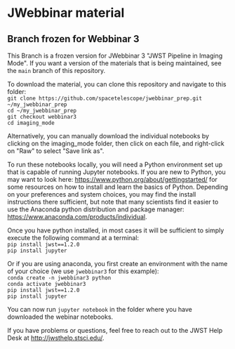 # JWebbinar material

## Branch frozen for Webbinar 3

This Branch is a frozen version for JWebbinar 3 "JWST Pipeline in Imaging Mode". If you want a version of the materials that is being maintained, see the `main` branch of this repository.

To download the material, you can clone this repository and navigate to this folder:  
`git clone https://github.com/spacetelescope/jwebbinar_prep.git ~/my_jwebbinar_prep`  
`cd ~/my_jwebbinar_prep`  
`git checkout webbinar3`  
`cd imaging_mode`  

Alternatively, you can manually download the individual notebooks by clicking on the imaging_mode folder, then click on each file, and right-click on "Raw" to select "Save link as".

To run these notebooks locally, you will need a Python environment set up that is capable of running Jupyter notebooks. If you are new to Python, you may want to look here: https://www.python.org/about/gettingstarted/ for some resources on how to install and learn the basics of Python. Depending on your preferences and system choices, you may find the install instructions there sufficient, but note that many scientists find it easier to use the Anaconda python distribution and package manager: https://www.anaconda.com/products/individual.

Once you have python installed, in most cases it will be sufficient to simply execute the following command at a terminal:  
`pip install jwst==1.2.0`  
`pip install jupyter`  

Or if you are using anaconda, you first create an environment with the name of your choice (we use `jwebbinar3` for this example):  
`conda create -n jwebbinar3 python`  
`conda activate jwebbinar3`  
`pip install jwst==1.2.0`  
`pip install jupyter`  

You can now run `jupyter notebook` in the folder where you have downloaded the webinar notebooks.

If you have problems or questions, feel free to reach out to the JWST Help Desk at http://jwsthelp.stsci.edu/.
